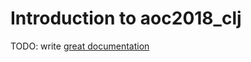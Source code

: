 # Introduction to aoc2018_clj

TODO: write [great documentation](http://jacobian.org/writing/what-to-write/)
